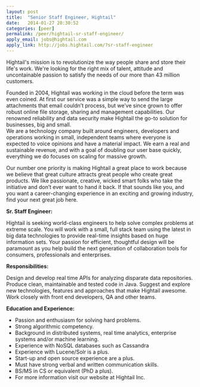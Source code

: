 ```yaml
---
layout: post
title:  "Senior Staff Engineer, Hightail"
date:   2014-01-27 20:30:52
categories: [peer]
permalink: /peer/hightail-sr-staff-engineer/
apply_email: jobs@hightail.com
apply_link: http://jobs.hightail.com/?sr-staff-engineer
---
```


Hightail's mission is to revolutionize the way people share and store their life's work. We're looking for the right mix of talent, attitude and uncontainable passion to satisfy the needs of our more than 43 million customers.

Founded in 2004, Hightail was working in the cloud before the term was even coined. At first our service was a simple way to send the large attachments that email couldn’t process, but we’ve since grown to offer robust online file storage, sharing and management capabilities. Our renowned reliability and data security make Hightail the go-to solution for businesses, big and small.                       
We are a technology company built around engineers, developers and operations working in small, independent teams where everyone is expected to voice opinions and have a material impact. We earn a real and sustainable revenue, and with a goal of doubling our user base quickly, everything we do focuses on scaling for massive growth.

Our number one priority is making Hightail a great place to work because we believe that great culture attracts great people who create great products. We like passionate, creative, wicked smart folks who take the initiative and don’t ever want to hand it back. If that sounds like you, and you want a career-changing experience in an exciting and growing industry, find your next great job here.

**Sr. Staff Engineer:**

Hightail is seeking world-class engineers to help solve complex problems at extreme scale. You will work with a small, full stack team using the latest in big data technologies to provide real-time insights based on huge information sets. Your passion for efficient, thoughtful design will be paramount as you help build the next generation of collaboration tools for consumers, professionals and enterprises.

**Responsibilities:**

Design and develop real time APIs for analyzing disparate data repositories.
Produce clean, maintainable and tested code in Java.
Suggest and explore new technologies, features and approaches that make Hightail  awesome.
Work closely with front end developers, QA and other teams.

**Education and Experience:**

* Passion and enthusiasm for solving hard problems.
* Strong algorithmic competency.
* Background in distributed systems, real time analytics, enterprise systems and/or machine learning.
* Experience with NoSQL databases such as Cassandra
* Experience with Lucene/Solr is a plus.
* Start-up and open source experience are a plus.
* Must have strong verbal and written communication skills.
* BS/MS in CS or equivalent (PhD a plus).
* For more information visit our website at Hightail Inc.
